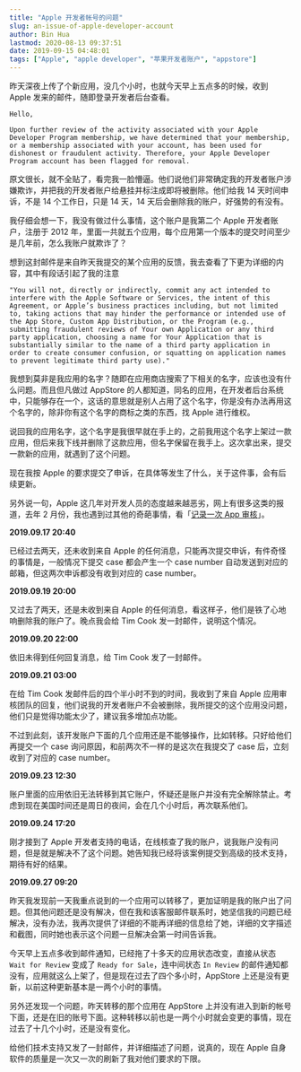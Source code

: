 ```yaml
---
title: "Apple 开发者帐号的问题"
slug: an-issue-of-apple-developer-account
author: Bin Hua
lastmod: 2020-08-13 09:37:51
date: 2019-09-15 04:48:01
tags: ["Apple", "apple developer", "苹果开发者账户", "appstore"]
---
```


昨天深夜上传了个新应用，没几个小时，也就今天早上五点多的时候，收到 Apple 发来的邮件，随即登录开发者后台查看。

```
Hello,

Upon further review of the activity associated with your Apple Developer Program membership, we have determined that your membership, or a membership associated with your account, has been used for dishonest or fraudulent activity. Therefore, your Apple Developer Program account has been flagged for removal. 
```

原文很长，就不全贴了，看完我一脸懵逼。他们说他们非常确定我的开发者账户涉嫌欺诈，并把我的开发者账户给悬挂并标注成即将被删除。他们给我 14 天时间申诉，不是 14 个工作日，只是 14 天，14 天后会删除我的账户，好强势的有没有。

我仔细会想一下，我没有做过什么事情，这个账户是我第二个 Apple 开发者账户，注册于 2012 年，里面一共就五个应用，每个应用第一个版本的提交时间至少是几年前，怎么我账户就欺诈了？

想到这封邮件是来自昨天我提交的某个应用的反馈，我去查看了下更为详细的内容，其中有段话引起了我的注意

```
"You will not, directly or indirectly, commit any act intended to interfere with the Apple Software or Services, the intent of this Agreement, or Apple’s business practices including, but not limited to, taking actions that may hinder the performance or intended use of the App Store, Custom App Distribution, or the Program (e.g., submitting fraudulent reviews of Your own Application or any third party application, choosing a name for Your Application that is substantially similar to the name of a third party application in order to create consumer confusion, or squatting on application names to prevent legitimate third party use)."
```

我想到莫非是我应用的名字？随即在应用商店搜索了下相关的名字，应该也没有什么问题。而且但凡做过 AppStore 的人都知道，同名的应用，在开发者后台系统中，只能够存在一个，这话的意思就是别人占用了这个名字，你是没有办法再用这个名字的，除非你有这个名字的商标之类的东西，找 Apple 进行维权。

说回我的应用名字，这个名字是我很早就在手上的，之前我用这个名字上架过一款应用，但后来我下线并删除了这款应用，但名字保留在我手上。这次拿出来，提交一款新的应用，就遇到了这个问题。

现在我按 Apple 的要求提交了申诉，在具体等发生了什么，关于这件事，会有后续更新。

另外说一句，Apple 这几年对开发人员的态度越来越恶劣，网上有很多这类的报道，去年 2 月份，我也遇到过其他的奇葩事情，看「[记录一次 App 审核](/appreviewer-of-apple-sucks/)」。

**2019.09.17 20:40**

已经过去两天，还未收到来自 Apple 的任何消息，只能再次提交申诉，有件奇怪的事情是，一般情况下提交 case 都会产生一个 case number 自动发送到对应的邮箱，但这两次申诉都没有收到对应的 case number。

**2019.09.19 20:00**

又过去了两天，还是未收到来自 Apple 的任何消息，看这样子，他们是铁了心地响删除我的账户了。晚点我会给 Tim Cook 发一封邮件，说明这个情况。

**2019.09.20 22:00**

依旧未得到任何回复消息，给 Tim Cook 发了一封邮件。

**2019.09.21 03:00**

在给 Tim Cook 发邮件后的四个半小时不到的时间，我收到了来自 Apple 应用审核团队的回复，他们说我的开发者账户不会被删除，我所提交的这个应用没问题，他们只是觉得功能太少了，建议我多增加点功能。

不过到此刻，该开发账户下面的几个应用还是不能够操作，比如转移。只好给他们再提交一个 case 询问原因，和前两次不一样的是这次在我提交了 case 后，立刻收到了对应的 case number。

**2019.09.23 12:30**

账户里面的应用依旧无法转移到其它账户，怀疑还是账户并没有完全解除禁止。考虑到现在美国时间还是周日的夜间，会在几个小时后，再次联系他们。

**2019.09.24 17:20**

刚才接到了 Apple 开发者支持的电话，在线核查了我的账户，说我账户没有问题，但是就是解决不了这个问题。她告知我已经将该案例提交到高级的技术支持，期待有好的结果。

**2019.09.27 09:20**

昨天我发现前一天我重点说到的一个应用可以转移了，更加证明是我的账户出了问题。但其他问题还是没有解决，但在我和该客服邮件联系时，她坚信我的问题已经解决，没有办法，我再次提供了详细的不能再详细的信息给了她，详细的文字描述和截图，同时她也表示这个问题一旦解决会第一时间告诉我。

今天早上五点多收到邮件通知，已经拖了十多天的应用状态改变，直接从状态 `Wait for Review` 变成了 `Ready for Sale`，连中间状态 `In Review` 的邮件通知都没有，应用就这么上架了，但是现在过去了四个多小时，AppStore 上还是没有更新，以前这种更新基本是一两个小时的事情。

另外还发现一个问题，昨天转移的那个应用在 AppStore 上并没有进入到新的帐号下面，还是在旧的账号下面。这种转移以前也是一两个小时就会变更的事情，现在过去了十几个小时，还是没有变化。

给他们技术支持又发了一封邮件，并详细描述了问题，说真的，现在 Apple 自身软件的质量是一次又一次的刷新了我对他们要求的下限。